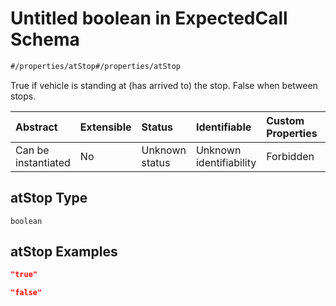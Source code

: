 # Untitled boolean in ExpectedCall Schema

```txt
#/properties/atStop#/properties/atStop
```

True if vehicle is standing at (has arrived to) the stop. False when between stops.

| Abstract            | Extensible | Status         | Identifiable            | Custom Properties | Additional Properties | Access Restrictions | Defined In                                                                                            |
| :------------------ | :--------- | :------------- | :---------------------- | :---------------- | :-------------------- | :------------------ | :---------------------------------------------------------------------------------------------------- |
| Can be instantiated | No         | Unknown status | Unknown identifiability | Forbidden         | Allowed               | none                | [expected-call.json*](../../schema/operational-information/expected-call.json "open original schema") |

## atStop Type

`boolean`

## atStop Examples

```json
"true"
```

```json
"false"
```
